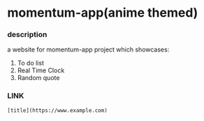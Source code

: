 # momentum-app(anime themed)

### description
a website for momentum-app project which showcases:

1. To do list
2. Real Time Clock
3. Random quote 

### LINK
	[title](https://www.example.com)
